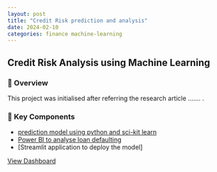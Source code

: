 ```yaml
---
layout: post
title: "Credit Risk prediction and analysis"
date: 2024-02-10
categories: finance machine-learning
---
```

## Credit Risk Analysis using Machine Learning

### 🚀 Overview  
This project was initialised after referring the research article ....... .

### 📌 Key Components
- [prediction model using python and sci-kit learn](https://github.com/SachiD123/MyPortfolio.github.io/blob/main/Projects/CreditRiskPrediction1.1.ipynb)
- [Power BI to analyse loan defaulting](https://github.com/SachiD123/MyPortfolio.github.io/blob/main/Projects/CreditRiskAnalysisFinal.pbix)
- [Streamlit application to deploy the model]

[View Dashboard](../assets/dashboards/credit-risk.pbix)
